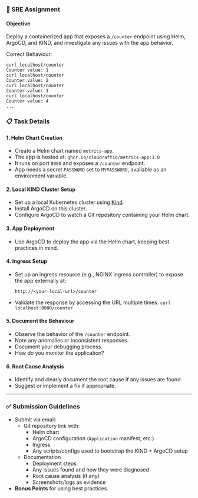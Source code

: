 ### 🚀 SRE Assignment

#### **Objective**
Deploy a containerized app that exposes a `/counter` endpoint using Helm, ArgoCD, and KIND, and investigate any issues with the app behavior. 

Correct Behaviour:
```
curl localhost/counter
Counter value: 1
curl localhost/counter
Counter value: 2
curl localhost/counter
Counter value: 3
curl localhost/counter
Counter value: 4
...
```

### **📋 Task Details**

#### **1. Helm Chart Creation**
- Create a Helm chart named `metrics-app`.
- The app is hosted at: `ghcr.io/cloudraftio/metrics-app:1.0`
- It runs on port `8080` and exposes a `/counter` endpoint.
- App needs a secret `PASSWORD` set to `MYPASSWORD`, available as an environment variable.


#### **2. Local KIND Cluster Setup**
- Set up a local Kubernetes cluster using [Kind](https://kind.sigs.k8s.io/).
- Install ArgoCD on this cluster.
- Configure ArgoCD to watch a Git repository containing your Helm chart.

#### **3. App Deployment**
- Use ArgoCD to deploy the app via the Helm chart, keeping best practices in mind.

#### **4. Ingress Setup**
- Set up an ingress resource (e.g., NGINX ingress controller) to expose the app externally at:
  ```
  http://<your-local-url>/counter
  ```
- Validate the response by accessing the URL multiple times.
  `curl localhost:8080/counter`

#### **5. Document the Behaviour**
- Observe the behavior of the `/counter` endpoint.
- Note any anomalies or inconsistent responses.
- Document your debugging process.
- How do you monitor the application?

#### **6. Root Cause Analysis**
- Identify and clearly document the root cause if any issues are found.
- Suggest or implement a fix if appropriate.

---

### ✅ **Submission Guidelines**
- Submit via email:
  - Git repository link with:
    - Helm chart
    - ArgoCD configuration (`Application` manifest, etc.)
    - Ingress 
    - Any scripts/configs used to bootstrap the KIND + ArgoCD setup
  - Documentation
    - Deployment steps
    - Any issues found and how they were diagnosed
    - Root cause analysis (if any)
    - Screenshots/logs as evidence
- **Bonus Points** for using best practices.
